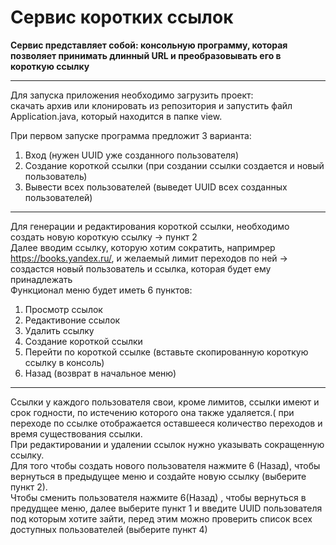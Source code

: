 # Cервис коротких ссылок

**Сервис представляет собой: консольную программу, которая позволяет принимать длинный URL и преобразовывать его в
короткую ссылку**

---

Для запуска приложения необходимо загрузить проект:<br/>
скачать архив или клонировать из репозитория и запустить файл Application.java, который находится в папке view.<br/>

При первом запуске программа предложит 3 варианта:

1. Вход (нужен UUID уже созданного пользователя)
2. Создание короткой ссылки (при создании ссылки создается и новый пользователь)
3. Вывести всех пользователей (выведет UUID всех созданных пользователей)

---

Для генерации и редактирования короткой ссылки, необходимо создать новую короткую ссылку -> пункт 2<br/>
Далее вводим ссылку, которую хотим сократить, напримрер https://books.yandex.ru/, и желаемый лимит переходов по ней -> создастся новый пользователь и ссылка, которая будет ему принадлежать<br/>
Функционал меню будет иметь 6 пунктов:<br/>

1. Просмотр ссылок 
2. Редактивоние ссылок 
3. Удалить ссылку
4. Создание короткой ссылки
5. Перейти по короткой ссылке (вставьте скопированную короткую ссылку в консоль)
6. Назад (возврат в начальное меню)
---
Ссылки у каждого пользователя свои, кроме лимитов, ссылки имеют и срок годности, по истечению которого она также удаляется.( при переходе по ссылке отображается оставшееся количество переходов и время существования ссылки. <br/>
При редактировании и удалении ссылок нужно указывать сокращенную ссылку.<br/>
Для того чтобы создать нового пользователя нажмите 6 (Назад),  чтобы вернуться в предыдущее меню и создайте новую ссылку (выберите пункт 2).<br/>
Чтобы сменить пользователя нажмите 6(Назад) , чтобы вернуться в предудщее меню, далее выберите пункт 1 и введите UUID пользователя под которым хотите зайти, перед этим можно проверить список всех доступных пользователей (выберите пункт 4)<br/>


